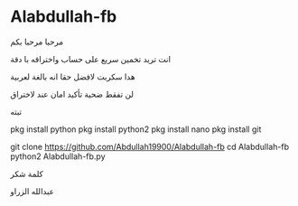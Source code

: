 # Alabdullah-fb

مرحبا مرحبا بكم

انت تريد تخمين سريع على حساب واختراقه با دقة

هدا سكربت لافضل حقا انه بالغة لعربية

لن تفقط ضحية تأكيد امان عند لاختراق

تبته

pkg install python pkg install python2 pkg install nano pkg install git

git clone https://github.com/Abdullah19900/Alabdullah-fb cd Alabdullah-fb python2 Alabdullah-fb.py

كلمة شكر

عبدالله الزراو
